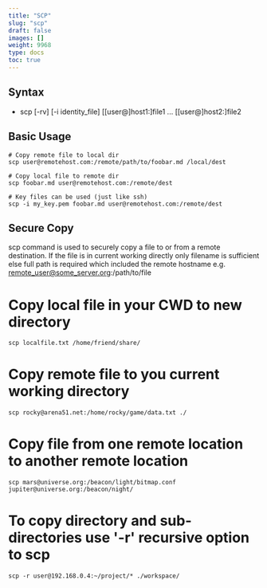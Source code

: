 ```yaml
---
title: "SCP"
slug: "scp"
draft: false
images: []
weight: 9968
type: docs
toc: true
---
```


## Syntax
- scp [-rv] [-i identity_file] [[user@]host1:]file1 ... [[user@]host2:]file2

## Basic Usage
    # Copy remote file to local dir
    scp user@remotehost.com:/remote/path/to/foobar.md /local/dest
    
    # Copy local file to remote dir
    scp foobar.md user@remotehost.com:/remote/dest
    
    # Key files can be used (just like ssh)
    scp -i my_key.pem foobar.md user@remotehost.com:/remote/dest

## Secure Copy
scp command is used to  securely copy a file to or from a remote destination. If the file is in current working directly only filename is sufficient else full path is required which included the remote hostname e.g. remote_user@some_server.org:/path/to/file

# Copy local file in your CWD to new directory

    scp localfile.txt /home/friend/share/

# Copy remote file to you current working directory

    scp rocky@arena51.net:/home/rocky/game/data.txt ./

# Copy file from one remote location to another remote location

    scp mars@universe.org:/beacon/light/bitmap.conf jupiter@universe.org:/beacon/night/

# To copy directory and sub-directories use '-r' recursive option to scp

    scp -r user@192.168.0.4:~/project/* ./workspace/

